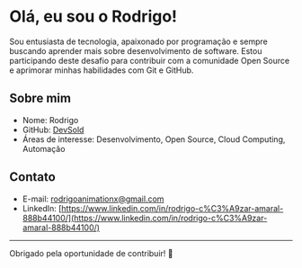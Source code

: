 
# Olá, eu sou o Rodrigo!

Sou entusiasta de tecnologia, apaixonado por programação e sempre buscando aprender mais sobre desenvolvimento de software.
Estou participando deste desafio para contribuir com a comunidade Open Source e aprimorar minhas habilidades com Git e GitHub.

## Sobre mim

* Nome: Rodrigo
* GitHub: [DevSold](https://github.com/DevSold)
* Áreas de interesse: Desenvolvimento, Open Source, Cloud Computing, Automação

## Contato

* E-mail: [rodrigoanimationx@gmail.com](mailto:rodrigoanimationx@gmail.com)
* LinkedIn: [https://www.linkedin.com/in/rodrigo-c%C3%A9zar-amaral-888b44100/](https://www.linkedin.com/in/rodrigo-c%C3%A9zar-amaral-888b44100/) &#x20;

---

Obrigado pela oportunidade de contribuir! 🚀

